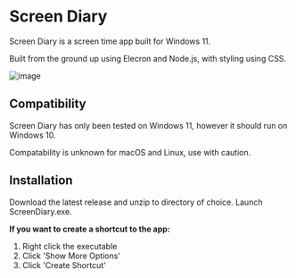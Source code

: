 # Screen Diary
 Screen Diary is a screen time app built for Windows 11.

 Built from the ground up using Elecron and Node.js, with styling using CSS.
 
![image](https://github.com/user-attachments/assets/9e8a9af2-1e6f-49a1-b599-9731ebc5b045)


## Compatibility 
Screen Diary has only been tested on Windows 11, however it should run on Windows 10.

Compatability is unknown for macOS and Linux, use with caution.

## Installation

Download the latest release and unzip to directory of choice. Launch ScreenDiary.exe.

**If you want to create a shortcut to the app:**
1. Right click the executable
2. Click 'Show More Options'
3. Click 'Create Shortcut' 
